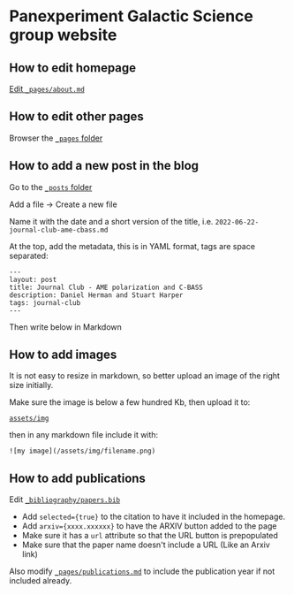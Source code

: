# Panexperiment Galactic Science group website

## How to edit homepage

[Edit `_pages/about.md`](https://github.com/galsci/galsci.github.io/blob/master/_pages/about.md)

## How to edit other pages

Browser the [`_pages` folder](https://github.com/galsci/galsci.github.io/tree/master/_pages)

## How to add a new post in the blog

Go to the [`_posts` folder](https://github.com/galsci/galsci.github.io/tree/master/_posts)

Add a file -> Create a new file

Name it with the date and a short version of the title, i.e. `2022-06-22-journal-club-ame-cbass.md`

At the top, add the metadata, this is in YAML format, tags are space separated:

```
---
layout: post
title: Journal Club - AME polarization and C-BASS
description: Daniel Herman and Stuart Harper
tags: journal-club
---
```

Then write below in Markdown

## How to add images

It is not easy to resize in markdown, so better upload an image of the right size initially.

Make sure the image is below a few hundred Kb, then upload it to:

[`assets/img`](https://github.com/galsci/galsci.github.io/tree/master/assets/img)

then in any markdown file include it with:

```
![my image](/assets/img/filename.png)
```

## How to add publications

Edit [`_bibliography/papers.bib`](https://github.com/galsci/galsci.github.io/blob/master/_bibliography/papers.bib)

* Add `selected={true}` to the citation to have it included in the homepage.
* Add `arxiv={xxxx.xxxxxx}` to have the ARXIV button added to the page
* Make sure it has a `url` attribute so that the URL button is prepopulated
* Make sure that the paper name doesn't include a URL (Like an Arxiv link)

Also modify [`_pages/publications.md`](https://github.com/galsci/galsci.github.io/blob/master/_pages/publications.md) to include the publication year if not included already.
